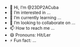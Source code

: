 - 👋 Hi, I’m @23DP2ACuba
- 👀 I’m interested in ...
- 🌱 I’m currently learning ...
- 💞️ I’m looking to collaborate on ...
- 📫 How to reach me ...
- 😄 Pronouns: Hit/Ler
- ⚡ Fun fact: ...

<!---
23DP2ACuba/23DP2ACuba is a ✨ special ✨ repository because its `README.md` (this file) appears on your GitHub profile.
You can click the Preview link to take a look at your changes.
--->

